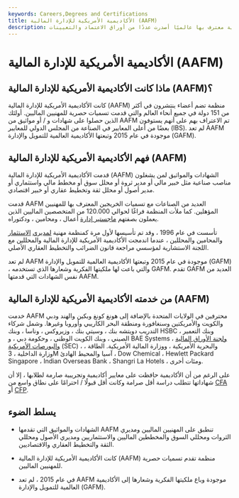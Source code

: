 ```yaml
---
keywords: Careers,Degrees and Certifications
title: الأكاديمية الأمريكية للإدارة المالية (AAFM)
description: كانت الأكاديمية الأمريكية للإدارة المالية مؤسسة أكاديمية معترف بها عالميًا أصدرت عددًا من أوراق الاعتماد والتعيينات.
---
```


# الأكاديمية الأمريكية للإدارة المالية (AAFM)
## ماذا كانت الأكاديمية الأمريكية للإدارة المالية (AAFM)؟

كانت الأكاديمية الأمريكية للإدارة المالية (AAFM) منظمة تضم أعضاء ينتشرون في أكثر من 151 دولة في جميع أنحاء العالم والتي قدمت تسميات حصرية للمهنيين الماليين. أولئك الذين حصلوا على شهادات و / أو مواثيق من AAFM تم الاعتراف بهم على أنهم يستوفون بعضًا من أعلى المعايير في الصناعة من المجلس الدولي للمعايير (IBS). لم تعد AAFM موجودة في عام 2015 وتبعتها الأكاديمية العالمية للتمويل والإدارة (GAFM).

## فهم الأكاديمية الأمريكية للإدارة المالية (AAFM)

قدمت الأكاديمية الأمريكية للإدارة المالية (AAFM) الشهادات والمواثيق لمن يشغلون مناصب صناعية مثل خبير مالي أو مدير ثروة أو محلل سوق أو مخطط مالي واستثماري أو مدير أصول أو محلل ثقة وتخطيط عقاري أو خبير اقتصادي.

قدمت AAFM العديد من الصناعات مع تسميات الخريجين المعترف بها للمهنيين المؤهلين. كما ملأت المنظمة فراغًا لحوالي 120.000 من المتخصصين الماليين الذين يعملون بصفتهم [ماجستير إدارة](/mba) أعمال ، ومحامين ، ودكتوراه.

تأسست في عام 1996 ، وقد تم تأسيسها لأول مرة كمنظمة مهنية [لمديري](/investment-manager) [الاستثمار](/investment-manager) والمحامين والمحللين ، عندما اندمجت الأكاديمية الأمريكية للإدارة المالية والمحللين مع اللجنة الاستشارية لمؤسسي مراجعة قانون الضرائب والتخطيط العقاري الأصلي.

لم تعد AAFM موجودة في عام 2015 وتبعتها الأكاديمية العالمية للتمويل والإدارة (GAFM) ، والتي باعت لها ملكيتها الفكرية وشعارها الذي تستخدمه GAFM. تقدم GAFM العديد من نفس الشهادات التي قدمتها AAFM.

## من خدمته الأكاديمية الأمريكية للإدارة المالية (AAFM)

خدمت AAFM محترفين في الولايات المتحدة بالإضافة إلى هونغ كونغ وبكين والهند ودبي والكويت والأمريكتين وسنغافورة ومنطقة البحر الكاريبي وأوروبا وغيرها. وشمل شركاء التدريب دويتشه بنك ، وسيتي بنك ، وزيروكس ، وناسا ، وبنك HSBC ، وبنك التعمير الصيني ، وبنك الكويت الوطني ، وحكومة دبي ، و BAE Systems ، [ولجنة الأوراق المالية والبورصات الأمريكية](/sec) (SEC) ، والبحرية الأمريكية ، ووزارة المالية الأمريكية. الطاقة ، وزارة الداخلية ، 3M آسيا والمحيط الهادئ ، Dow Chemical ، Hewlett Packard Singapore ، Indian Overseas Bank ، Shangri La Hotels ، ومئات أخرى.

على الرغم من أن الأكاديمية حافظت على معايير أكاديمية وتجريبية صارمة لطلابها ، إلا أن شهاداتها تتطلب دراسة أقل صرامة وكانت أقل قبولًا / احترامًا على نطاق واسع من [CFA](/cfa) أو [CFP](/cfp).

## يسلط الضوء

- الشهادات والمواثيق التي تقدمها AAFM تنطبق على المهنيين الماليين ومديري الثروات ومحللي السوق والمخططين الماليين والاستثماريين ومديري الأصول ومحللي الثقة والتخطيط العقاري والاقتصاديين.

- كانت الأكاديمية الأمريكية للإدارة المالية (AAFM) منظمة تقدم تسميات حصرية للمهنيين الماليين.

- في عام 2015 ، لم تعد AAFM موجودة وباع ملكيتها الفكرية وشعارها إلى الأكاديمية العالمية للتمويل والإدارة (GAFM).

